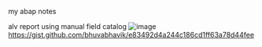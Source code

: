 my abap notes


alv report using manual field catalog
![image](https://github.com/bhuvabhavik/ABAP/assets/49744703/33b9f8ca-c463-44d6-9dd9-7d170c974dc7)
https://gist.github.com/bhuvabhavik/e83492d4a244c186cd1ff63a78d44fee


